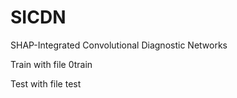 # SICDN
SHAP-Integrated Convolutional Diagnostic Networks

Train with file 0train

Test with file test

